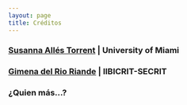 ```yaml
---
layout: page
title: Créditos
---
```


### [Susanna Allés Torrent](http://susannalles.github.io/) | University of Miami


### [Gimena del Rio Riande](http://www.iibicrit-conicet.gov.ar/quienes-somos/miembros/dra-maria-gimena-del-rio/) | IIBICRIT-SECRIT


### ¿Quien más...? 

